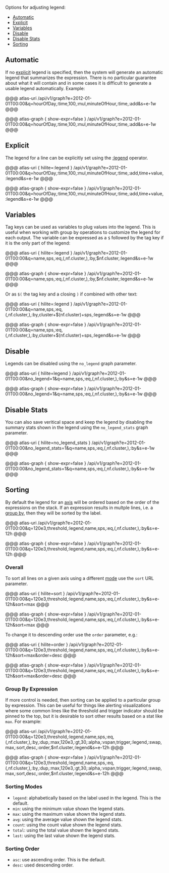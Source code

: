 Options for adjusting legend:

* [Automatic](#automatic)
* [Explicit](#explicit)
* [Variables](#variables)
* [Disable](#disable)
* [Disable Stats](#disable-stats)
* [Sorting](#sorting)

## Automatic

If no [explicit](#explicit) legend is specified, then the system will generate an automatic
legend that summarizes the expression. There is no particular guarantee about what it will contain
and in some cases it is difficult to generate a usable legend automatically. Example:

@@@ atlas-uri
/api/v1/graph?e=2012-01-01T00:00&q=hourOfDay,:time,100,:mul,minuteOfHour,:time,:add&s=e-1w
@@@

@@@ atlas-graph { show-expr=false }
/api/v1/graph?e=2012-01-01T00:00&q=hourOfDay,:time,100,:mul,minuteOfHour,:time,:add&s=e-1w
@@@

## Explicit

The legend for a line can be explicitly set using the [:legend](../../asl/ref/legend.md) operator.

@@@ atlas-uri { hilite=:legend }
/api/v1/graph?e=2012-01-01T00:00&q=hourOfDay,:time,100,:mul,minuteOfHour,:time,:add,time+value,:legend&s=e-1w
@@@

@@@ atlas-graph { show-expr=false }
/api/v1/graph?e=2012-01-01T00:00&q=hourOfDay,:time,100,:mul,minuteOfHour,:time,:add,time+value,:legend&s=e-1w
@@@

## Variables

Tag keys can be used as variables to plug values into the legend. This is useful when working
with group by operations to customize the legend for each output. The variable can be expressed
as a `$` followed by the tag key if it is the only part of the legend:

@@@ atlas-uri { hilite=:legend }
/api/v1/graph?e=2012-01-01T00:00&q=name,sps,:eq,(,nf.cluster,),:by,$nf.cluster,:legend&s=e-1w
@@@

@@@ atlas-graph { show-expr=false }
/api/v1/graph?e=2012-01-01T00:00&q=name,sps,:eq,(,nf.cluster,),:by,$nf.cluster,:legend&s=e-1w
@@@

Or as `$(` the tag key and a closing `)` if combined with other text:

@@@ atlas-uri { hilite=:legend }
/api/v1/graph?e=2012-01-01T00:00&q=name,sps,:eq,(,nf.cluster,),:by,cluster+$(nf.cluster)+sps,:legend&s=e-1w
@@@

@@@ atlas-graph { show-expr=false }
/api/v1/graph?e=2012-01-01T00:00&q=name,sps,:eq,(,nf.cluster,),:by,cluster+$(nf.cluster)+sps,:legend&s=e-1w
@@@

## Disable

Legends can be disabled using the `no_legend` graph parameter.

@@@ atlas-uri { hilite=legend }
/api/v1/graph?e=2012-01-01T00:00&no_legend=1&q=name,sps,:eq,(,nf.cluster,),:by&s=e-1w
@@@

@@@ atlas-graph { show-expr=false }
/api/v1/graph?e=2012-01-01T00:00&no_legend=1&q=name,sps,:eq,(,nf.cluster,),:by&s=e-1w
@@@

## Disable Stats

You can also save veritical space and keep the legend by disabling the summary stats shown in the
legend using the `no_legend_stats` graph parameter.

@@@ atlas-uri { hilite=no_legend_stats }
/api/v1/graph?e=2012-01-01T00:00&no_legend_stats=1&q=name,sps,:eq,(,nf.cluster,),:by&s=e-1w
@@@

@@@ atlas-graph { show-expr=false }
/api/v1/graph?e=2012-01-01T00:00&no_legend_stats=1&q=name,sps,:eq,(,nf.cluster,),:by&s=e-1w
@@@

## Sorting

By default the legend for an [axis](multi-y.md) will be ordered based on the order of the
expressions on the stack. If an expression results in multple lines, i.e. a
[group by](basics.md#group-by), then they will be sorted by the label.

@@@ atlas-uri
/api/v1/graph?e=2012-01-01T00:00&q=120e3,threshold,:legend,name,sps,:eq,(,nf.cluster,),:by&s=e-12h
@@@

@@@ atlas-graph { show-expr=false }
/api/v1/graph?e=2012-01-01T00:00&q=120e3,threshold,:legend,name,sps,:eq,(,nf.cluster,),:by&s=e-12h
@@@

### Overall

To sort all lines on a given axis using a different [mode](#sorting-modes) use the `sort` URL
parameter.

@@@ atlas-uri { hilite=sort }
/api/v1/graph?e=2012-01-01T00:00&q=120e3,threshold,:legend,name,sps,:eq,(,nf.cluster,),:by&s=e-12h&sort=max
@@@

@@@ atlas-graph { show-expr=false }
/api/v1/graph?e=2012-01-01T00:00&q=120e3,threshold,:legend,name,sps,:eq,(,nf.cluster,),:by&s=e-12h&sort=max
@@@

To change it to descending order use the `order` parameter, e.g.:

@@@ atlas-uri { hilite=order }
/api/v1/graph?e=2012-01-01T00:00&q=120e3,threshold,:legend,name,sps,:eq,(,nf.cluster,),:by&s=e-12h&sort=max&order=desc
@@@

@@@ atlas-graph { show-expr=false }
/api/v1/graph?e=2012-01-01T00:00&q=120e3,threshold,:legend,name,sps,:eq,(,nf.cluster,),:by&s=e-12h&sort=max&order=desc
@@@

### Group By Expression

If more control is needed, then sorting can be applied to a particular group by expression. This
can be useful for things like alerting visualizations where some common lines like the threshold
and trigger indicator should be pinned to the top, but it is desirable to sort other results
based on a stat like `max`. For example:

@@@ atlas-uri
/api/v1/graph?e=2012-01-01T00:00&q=120e3,threshold,:legend,name,sps,:eq,(,nf.cluster,),:by,:dup,:max,120e3,:gt,30,:alpha,:vspan,trigger,:legend,:swap,max,:sort,desc,:order,$nf.cluster,:legend&s=e-12h
@@@

@@@ atlas-graph { show-expr=false }
/api/v1/graph?e=2012-01-01T00:00&q=120e3,threshold,:legend,name,sps,:eq,(,nf.cluster,),:by,:dup,:max,120e3,:gt,30,:alpha,:vspan,trigger,:legend,:swap,max,:sort,desc,:order,$nf.cluster,:legend&s=e-12h
@@@

### Sorting Modes

* `legend`: alphabetically based on the label used in the legend. This is the default.
* `min`: using the minimum value shown the legend stats.
* `max`: using the maximum value shown the legend stats.
* `avg`: using the average value shown the legend stats.
* `count`: using the count value shown the legend stats.
* `total`: using the total value shown the legend stats.
* `last`: using the last value shown the legend stats.

### Sorting Order

* `asc`: use ascending order. This is the default.
* `desc`: used descending order.